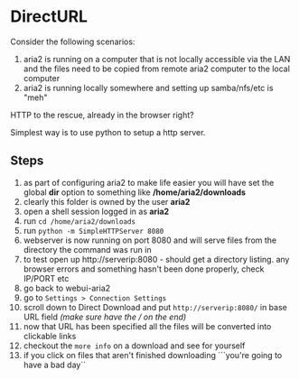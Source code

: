 DirectURL
=========
Consider the following scenarios:

1. aria2 is running on a computer that is not locally accessible via the LAN and the files need to be copied from remote aria2 computer to the local computer
2. aria2 is running locally somewhere and setting up samba/nfs/etc is "meh"

HTTP to the rescue, already in the browser right?

Simplest way is to use python to setup a http server.

Steps
-----
1. as part of configuring aria2 to make life easier you will have set the global **dir** option to something like **/home/aria2/downloads**
2. clearly this folder is owned by the user **aria2**
3. open a shell session logged in as **aria2**
4. run ```cd /home/aria2/downloads```
5. run ```python -m SimpleHTTPServer 8080```
6. webserver is now running on port 8080 and will serve files from the directory the command was run in
7. to test open up http://serverip:8080 - should get a directory listing. any browser errors and something hasn't been done properly, check IP/PORT etc
8. go back to webui-aria2
9. go to ```Settings > Connection Settings```
10. scroll down to Direct Download and put ```http://serverip:8080/``` in base URL field _(make sure have the / on the end)_
11. now that URL has been specified all the files will be converted into clickable links
13. checkout the ```more info``` on a download and see for yourself
14. if you click on files that aren't finished downloading ```you're going to have a bad day``
